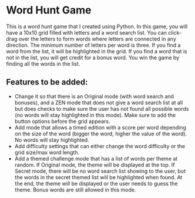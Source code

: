 # Word Hunt Game

This is a word hunt game that I created using Python.
In this game, you will have a 10x10 grid filled with letters and a word search list.
You can click-drag over the letters to form words where letters are connected in any direction.
The minimum number of letters per word is three.
If you find a word from the list, it will be highlighted in the grid.
If you find a word that is not in the list, you will get credit for a bonus word.
You win the game by finding all the words in the list.

## Features to be added:
- Change it so that there is an Original mode (with word search and bonuses), and a ZEN mode that does not give a word search list at all but does checks to make sure the user has not found all possible words (no words will stay highlighted in this mode). Make sure to add the button options before the grid appears.
- Add mode that allows a timed edition with a score per word depending on the size of the word (bigger the word, higher the value of the word). No words will stay highlighted.
- Add difficulty settings that can either change the word difficulty or the grid size/max word length.
- Add a themed challenge mode that has a list of words per theme at random. If Original mode, the theme will be displayed at the top. If Secret mode, there will be no word search list showing to the user, but the words in the secret themed list will be highlighted when found. At the end, the theme will be displayed or the user needs to guess the theme. Bonus words are still allowed in this mode. 

